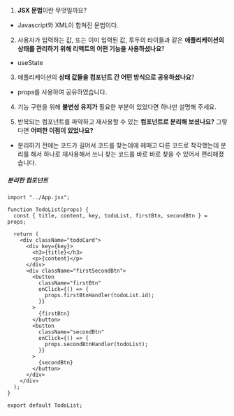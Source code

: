 1. **JSX 문법**이란 무엇일까요?

- Javascript와 XML이 합쳐진 문법이다.

2. 사용자가 입력하는 값, 또는 이미 입력된 값, 투두의 타이들과 같은 **애플리케이션의 상태를 관리하기 위해 리액트의 어떤 기능을 사용하셨나요**?

- useState

3. 애플리케이션의 **상태 값들을 컴포넌트 간 어떤 방식으로 공유하셨나요**?

- props를 사용하여 공유하였습니다.

4. 기능 구현을 위해 **불변성 유지가** 필요한 부분이 있었다면 하나만 설명해 주세요.

5. 반복되는 컴포넌트를 파악하고 재사용할 수 있는 **컴포넌트로 분리해 보셨나요?** 그렇다면 **어떠한 이점이 있었나요?**

- 분리하기 전에는 코드가 길어서 코드를 찾는데에 헤매고 다른 코드로 착각했는데 분리를 해서 하나로 재사용해서 쓰니 찾는 코드를 바로 바로 찾을 수 있어서 편리해졌습니다.
##### 분리한 컴포넌트
```import React from "react";
import "../App.jsx";

function TodoList(props) {
  const { title, content, key, todoList, firstBtn, secondBtn } = props;

  return (
    <div className="todoCard">
      <div key={key}>
        <h3>{title}</h3>
        <p>{content}</p>
      </div>
      <div className="firstSecondBtn">
        <button
          className="firstBtn"
          onClick={() => {
            props.firstBtnHandler(todoList.id);
          }}
        >
          {firstBtn}
        </button>
        <button
          className="secondBtn"
          onClick={() => {
            props.secondBtnHandler(todoList);
          }}
        >
          {secondBtn}
        </button>
      </div>
    </div>
  );
}

export default TodoList;
